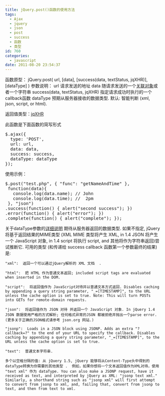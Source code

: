 ```yaml
---
title: jQuery.post()函数的使用方法
tags:
  - Ajax
  - jquery
  - json
  - post
  - success
  - 函数
  - 类型
id: 760
categories:
  - javascript
date: 2011-08-20 23:54:37
---
```


函数原型： jQuery.post( url, [data], [success(data, textStatus, jqXHR)], [dataType] )
参数说明：
url 请求发送的地址
data 随请求发送的一个[关联对象](http://api.jquery.com/Types/#Map)或者一个字符串
success(data, textStatus, jqXHR)   指定请求成功时执行的一个callback函数
dataType 预期从服务器接收的数据类型. 默认: 智能判断  (xml, json, script, or html).

返回值类型：[jqXHR](http://api.jquery.com/jQuery.ajax/#jqXHR)

此函数是下面函数的简写形式
<pre lang='javascript'>
$.ajax({
  type: 'POST',
  url: url,
  data: data,
  success: success,
  dataType: dataType
});
</pre>

使用示例：
<pre lang='javascript'>
$.post("test.php", { "func": "getNameAndTime" },
 function(data){
   console.log(data.name); // John
   console.log(data.time); //  2pm
 }, "json")
.success(function() { alert("second success"); })
.error(function() { alert("error"); })
.complete(function() { alert("complete"); });
</pre>

关于dataType参数的[详细说明](http://api.jquery.com/jQuery.ajax/)
期待从服务器返回的数据类型. 如果不指定, jQuery 将基于返回结果的MIME类型 (XML MIME 类型将产生 XML, in 1.4 JSON 将产生 一个 JavaScript 对象, in 1.4 script 将执行 script, and 其他将作为字符串返回)尝试推断它. 可用的类型 (和传递给 success callback 函数第一个参数最终的结果) 是:

    "xml":  返回一个可以通过jQuery解析的 XML 文档  .

    "html":  把 HTML 作为普通文本返回; included script tags are evaluated when inserted in the DOM.

    "script":  将返回值作为 JavaScript对待并以普通文本方式返回. Disables caching by appending a query string parameter, "_=[TIMESTAMP]", to the URL unless the cache option is set to true. Note: This will turn POSTs into GETs for remote-domain requests.

    "json":  将返回值作为 JSON 对待 并返回一个 JavaScript 对象. In jQuery 1.4  JSON 数据使用严格的方式解析; 任何格式异常的JSON 都被拒绝并抛出一个parse error. (更多关于正确的JSON格式请参考 json.org 网站.)

    "jsonp":  Loads in a JSON block using JSONP. Adds an extra "?callback=?" to the end of your URL to specify the callback. Disables caching by appending a query string parameter, "_=[TIMESTAMP]", to the URL unless the cache option is set to true.

    "text":  普通文本字符串.

    多个以空格分隔的值: 从 jQuery 1.5, jQuery 能够将从Content-Type头中得到的dataType转换为你需要的其他类型 .  例如，如果你想将一个文本返回值作为XML对待，使用 "text xml" 作为 dataType. You can also make a JSONP request, have it received as text, and interpreted by jQuery as XML: "jsonp text xml." Similarly, a shorthand string such as "jsonp xml" will first attempt to convert from jsonp to xml, and, failing that, convert from jsonp to text, and then from text to xml.